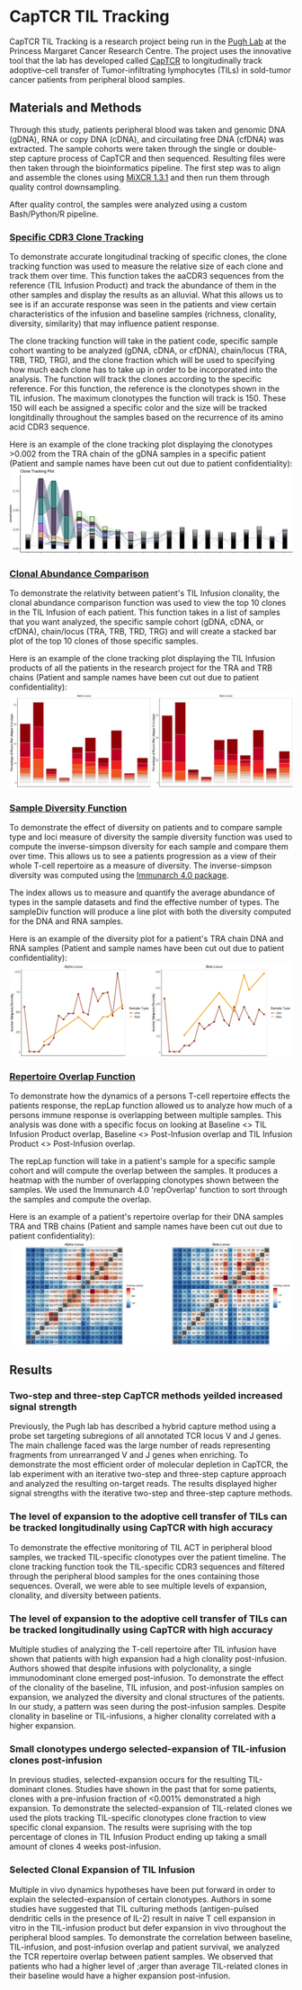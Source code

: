 # CapTCR TIL Tracking

CapTCR TIL Tracking is a research project being run in the [Pugh Lab](http://pughlab.org/) at the Princess Margaret Cancer Research Centre. The project uses the innovative tool that the lab has developed called [CapTCR](https://www.ncbi.nlm.nih.gov/pubmed/30530777) to longitudinally track adoptive-cell transfer of Tumor-infiltrating lymphocytes (TILs) in sold-tumor cancer patients from peripheral blood samples. 

## Materials and Methods

Through this study, patients peripheral blood was taken and genomic DNA (gDNA), RNA or copy DNA (cDNA), and circuilating free DNA (cfDNA) was extracted. The sample cohorts were taken through the single or double-step capture process of CapTCR and then sequenced. Resulting files were then taken through the bioinformatics pipeline. The first step was to align and assemble the clones using [MiXCR 1.3.1](https://www.nature.com/articles/nmeth.3364) and then run them through quality control downsampling. 

After quality control, the samples were analyzed using a custom Bash/Python/R pipeline. 

### [Specific CDR3 Clone Tracking](https://github.com/CameronKerr/CapTCR_TIL_Tracking/blob/master/Clone%20Track%20Functions/CloneTracking.R) ###

To demonstrate accurate longitudinal tracking of specific clones, the clone tracking function was used to measure the relative size of each clone and track them over time. This function takes the aaCDR3 sequences from the reference (TIL Infusion Product) and track the abundance of them in the other samples and display the results as an alluvial. What this allows us to see is if an accurate response was seen in the patients and view certain characteristics of the infusion and baseline samples (richness, clonality, diversity, similarity) that may influence patient response. 

The clone tracking function will take in the patient code, specific sample cohort wanting to be analyzed (gDNA, cDNA, or cfDNA), chain/locus (TRA, TRB, TRD, TRG), and the clone fraction which will be used to specifying how much each clone has to take up in order to be incorporated into the analysis. The function will track the clones according to the specific reference. For this function, the reference is the clonotypes shown in the TIL infusion. The maximum clonotypes the function will track is 150. These 150 will each be assigned a specific color and the size will be tracked longitdinally throughout the samples based on the recurrence of its amino acid CDR3 sequence.

Here is an example of the clone tracking plot displaying the clonotypes >0.002 from the TRA chain of the gDNA samples in a specific patient (Patient and sample names have been cut out due to patient confidentiality):
![image](https://github.com/CameronKerr/CapTCR_TIL_Tracking/blob/master/Images/CloneTrackingPlot.png)

### [Clonal Abundance Comparison](https://github.com/CameronKerr/CapTCR_TIL_Tracking/blob/master/Clone%20Track%20Functions/ClonalAbundanceTracking.R) ###

To demonstrate the relativity between patient's TIL Infusion clonality, the clonal abundance comparison function was used to view the top 10 clones in the TIL Infusion of each patient. This function takes in a list of samples that you want analyzed, the specific sample cohort (gDNA, cDNA, or cfDNA), chain/locus (TRA, TRB, TRD, TRG) and will create a stacked bar plot of the top 10 clones of those specific samples.

Here is an example of the clone tracking plot displaying the TIL Infusion products of all the patients in the research project for the TRA and TRB chains (Patient and sample names have been cut out due to patient confidentiality):
![image](https://github.com/CameronKerr/CapTCR_TIL_Tracking/blob/master/Images/ClonalAbundanceInfusionComparison.JPG)

### [Sample Diversity Function](https://github.com/CameronKerr/CapTCR_TIL_Tracking/blob/master/Diversity%20Functions/SampleDiv.R) ###

To demonstrate the effect of diversity on patients and to compare sample type and loci measure of diversity the sample diversity function was used to compute the inverse-simpson diversity for each sample and compare them over time. This allows us to see a patients progression as a view of their whole T-cell repertoire as a measure of diversity. The inverse-simpson diversity was computed using the [Immunarch 4.0 package](https://github.com/immunomind/immunarch). 

The index allows us to measure and quantify the average abundance of types in the sample datasets and find the effective number of types. The sampleDiv function will produce a line plot with both the diversity computed for the DNA and RNA samples.

Here is an example of the diversity plot for a patient's TRA chain DNA and RNA samples (Patient and sample names have been cut out due to patient confidentiality):
![image](https://github.com/CameronKerr/CapTCR_TIL_Tracking/blob/master/Images/SampleDiversityPlot.png)

### [Repertoire Overlap Function](https://github.com/CameronKerr/CapTCR_TIL_Tracking/blob/master/Repertoire%20Overlap/RepOverlap.R) ###

To demonstrate how the dynamics of a persons T-cell repertoire effects the patients response, the repLap function allowed us to analyze how much of a persons immune response is overlapping between multiple samples. This analysis was done with a specific focus on looking at Baseline <> TIL Infusion Product overlap, Baseline <> Post-Infusion overlap and TIL Infusion Product <> Post-Infusion overlap.

The repLap function will take in a patient's sample for a specific sample cohort and will compute the overlap between the samples. It produces a heatmap with the number of overlapping clonotypes shown between the samples. We used the Immunarch 4.0 'repOverlap' function to sort through the samples and compute the overlap. 

Here is an example of a patient's repertoire overlap for their DNA samples TRA and TRB chains (Patient and sample names have been cut out due to patient confidentiality):
![image](https://github.com/CameronKerr/CapTCR_TIL_Tracking/blob/master/Images/RepertoireOverlap.png)

## Results ##

### Two-step and three-step CapTCR methods yeilded increased signal strength ###

Previously, the Pugh lab has described a hybrid capture method using a probe set targeting subregions of all annotated TCR locus V and J genes. The main challenge faced was the large number of reads representing fragments from unrearranged V and J genes when enriching. To demonstrate the most efficient order of molecular depletion in CapTCR, the lab experiment with an iterative two-step and three-step capture approach and analyzed the resulting on-target reads. The results displayed higher signal strengths with the iterative two-step and three-step capture methods.

### The level of expansion to the adoptive cell transfer of TILs can be tracked longitudinally using CapTCR with high accuracy ###

To demonstrate the effective monitoring of TIL ACT in peripheral blood samples, we tracked TIL-specific clonotypes over the patient timeline. The clone tracking function took the TIL-specific CDR3 sequences and filtered through the peripheral blood samples for the ones containing those sequences. Overall, we were able to see multiple levels of expansion, clonality, and diversity between patients. 

### The level of expansion to the adoptive cell transfer of TILs can be tracked longitudinally using CapTCR with high accuracy ###

Multiple studies of analyzing the T-cell repertoire after TIL infusion have shown that patients with high expansion had a high clonality post-infusion. Authors showed that despite infusions with polyclonality, a single immunodominant clone emerged post-infusion. To demonstrate the effect of the clonality of the baseline, TIL infusion, and post-infusion samples on expansion, we analyzed the diversity and clonal structures of the patients. In our study, a pattern was seen during the post-infusion samples. Despite clonality in baseline or TIL-infusions, a higher clonality correlated with a higher expansion. 

### Small clonotypes undergo selected-expansion of TIL-infusion clones post-infusion ###

In previous studies, selected-expansion occurs for the resulting TIL-dominant clones. Studies have shown in the past that for some patients, clones with a pre-infusion fraction of <0.001% demonstrated a high expansion. To demonstrate the selected-expansion of TIL-related clones we used the plots tracking TIL-specific clonotypes clone fraction to view specific clonal expansion. The results were suprising with the top percentage of clones in TIL Infusion Product ending up taking a small amount of clones 4 weeks post-infusion.


### Selected Clonal Expansion of TIL Infusion ###

Multiple in vivo dynamics hypotheses have been put forward in order to explain the selected-expansion of certain clonotypes. Authors in some studies have suggested that TIL culturing methods (antigen-pulsed dendritic cells in the presence of IL-2) result in naive T cell expansion in vitro in the TIL-infusion product but defer expansion in vivo throughout the peripheral blood samples. To demonstrate the correlation between baseline, TIL-infusion, and post-infusion overlap and patient survival, we analyzed the TCR repertoire overlap between patient samples. We observed that patients who had a higher level of ;arger than average TIL-related clones in their baseline would have a higher expansion post-infusion.
